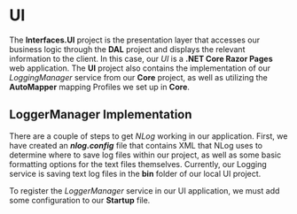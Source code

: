 ﻿# UI
The **Interfaces.UI** project is the presentation layer that accesses our business logic through the **DAL** project and displays the relevant information to the client. In this case, our *UI* is a **.NET Core Razor Pages** web application. The **UI** project also contains the implementation of our *LoggingManager* service from our **Core** project, as well as utilizing the **AutoMapper** mapping Profiles we set up in **Core**.

## LoggerManager Implementation
There are a couple of steps to get *NLog* working in our application. First, we have created an ***nlog.config*** file that contains XML that NLog uses to determine where to save log files within our project, as well as some basic formatting options for the text files themselves. Currently, our Logging service is saving text log files in the **bin** folder of our local UI project.

To register the *LoggerManager* service in our UI application, we must add some configuration to our **Startup** file.